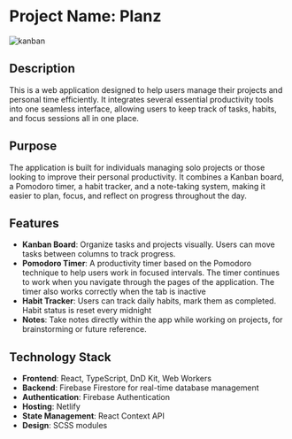 # Project Name: Planz

![kanban](https://i.ibb.co/C5BdDzH/image.png)

## Description

This is a web application designed to help users manage their projects and personal time efficiently. It integrates several essential productivity tools into one seamless interface, allowing users to keep track of tasks, habits, and focus sessions all in one place.

## Purpose

The application is built for individuals managing solo projects or those looking to improve their personal productivity. It combines a Kanban board, a Pomodoro timer, a habit tracker, and a note-taking system, making it easier to plan, focus, and reflect on progress throughout the day.

## Features

- **Kanban Board**: Organize tasks and projects visually. Users can move tasks between columns to track progress.
- **Pomodoro Timer**: A productivity timer based on the Pomodoro technique to help users work in focused intervals. The timer continues to work when you navigate through the pages of the application. The timer also works correctly when the tab is inactive
- **Habit Tracker**: Users can track daily habits, mark them as completed. Habit status is reset every midnight
- **Notes**: Take notes directly within the app while working on projects, for brainstorming or future reference.

## Technology Stack

- **Frontend**: React, TypeScript, DnD Kit, Web Workers
- **Backend**: Firebase Firestore for real-time database management
- **Authentication**: Firebase Authentication
- **Hosting**: Netlify
- **State Management**: React Context API
- **Design**: SCSS modules
